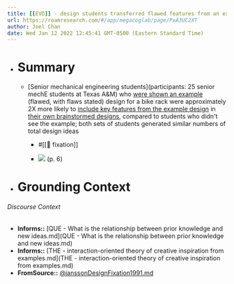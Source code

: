```yaml
---
title: [[EVD]] - design students transferred flawed features from an example even though the flaws were described as negative - [[@janssonDesignFixation1991]]
url: https://roamresearch.com/#/app/megacoglab/page/PxA3UC2XT
author: Joel Chan
date: Wed Jan 12 2022 12:45:41 GMT-0500 (Eastern Standard Time)
---
```


- # Summary

    - [Senior mechanical engineering students](participants: 25 senior mechE students at Texas A&M) who [were shown an example](((wifdfiVqs))) (flawed, with flaws stated) design for a bike rack were approximately 2X more likely to [include key features from the example design](((EhzLUIP8e))) in [their own brainstormed designs](((I6nlnuhu7))), compared to students who didn't see the example; both sets of students generated similar numbers of total design ideas

        - #[[🧱 fixation]]

        - ![](https://firebasestorage.googleapis.com/v0/b/firescript-577a2.appspot.com/o/imgs%2Fapp%2Fmegacoglab%2Fig7HMHc2xT.png?alt=media&token=48078682-0293-49ed-9654-8dfec3f65f94) (p. 6)
- # Grounding Context

###### Discourse Context

- **Informs::** [QUE - What is the relationship between prior knowledge and new ideas.md](QUE - What is the relationship between prior knowledge and new ideas.md)
- **Informs::** [THE - interaction-oriented theory of creative inspiration from examples.md](THE - interaction-oriented theory of creative inspiration from examples.md)
- **FromSource::** [@janssonDesignFixation1991.md](@janssonDesignFixation1991.md)

